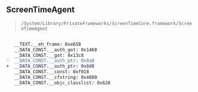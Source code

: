 ## ScreenTimeAgent

> `/System/Library/PrivateFrameworks/ScreenTimeCore.framework/ScreenTimeAgent`

```diff

   __TEXT.__eh_frame: 0xe658
   __DATA_CONST.__auth_got: 0x1460
   __DATA_CONST.__got: 0x13c8
-  __DATA_CONST.__auth_ptr: 0x8a8
+  __DATA_CONST.__auth_ptr: 0x8d8
   __DATA_CONST.__const: 0xf018
   __DATA_CONST.__cfstring: 0x4880
   __DATA_CONST.__objc_classlist: 0x628

```
